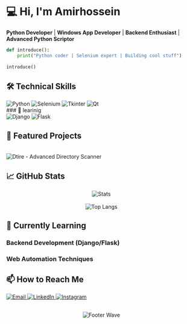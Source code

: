 # 💻 Hi, I'm Amirhossein

**Python Developer** | **Windows App Developer** | **Backend Enthusiast** | **Advanced Python Scriptor**

```python
def introduce():
    print("Python coder | Selenium expert | Building cool stuff")
    
introduce()
```
## 🛠️ Technical Skills
<p align="left"> <img src="https://img.shields.io/badge/Python-3776AB?style=for-the-badge&logo=python&logoColor=white" alt="Python"> <img src="https://img.shields.io/badge/Selenium-43B02A?style=for-the-badge&logo=selenium&logoColor=white" alt="Selenium"> <img src="https://img.shields.io/badge/Tkinter-EE4C2C?style=for-the-badge&logo=python&logoColor=white" alt="Tkinter"> <img src="https://img.shields.io/badge/Qt-41CD52?style=for-the-badge&logo=qt&logoColor=white" alt="Qt"> 
<br>
    ### 🌱 learinig 
<br> 
<img src="https://img.shields.io/badge/Django-092E20?style=for-the-badge&logo=django&logoColor=white" alt="Django"> <img src="https://img.shields.io/badge/Flask-000000?style=for-the-badge&logo=flask&logoColor=white" alt="Flask"> </p>

## 🚀 Featured Projects
<br>
<img src="https://github-readme-stats.vercel.app/api/pin/?username=Amirhosin282&amp;repo=Dtire&amp;theme=dark&amp;show_owner=true" alt="Dtire - Advanced Directory Scanner">

## 📈 GitHub Stats
<p align="center"> <img src="https://github-readme-stats.vercel.app/api?username=Amirhosin282&show_icons=true&theme=radical" alt="Stats"> <br><br> <img src="https://github-readme-stats.vercel.app/api/top-langs/?username=Amirhosin282&layout=compact&theme=radical" alt="Top Langs"> </p>


## 🌱 Currently Learning

### Backend Development (Django/Flask)

### Web Automation Techniques

## 📫 How to Reach Me
<p align="left"> <a href="mailto:amirhosinasdpwr@gmail.com"> <img src="https://img.shields.io/badge/Gmail-D14836?style=for-the-badge&logo=gmail&logoColor=white" alt="Email"> </a> <a href="https://www.linkedin.com/in/amirhosein-asadpur-867a2827b/"> <img src="https://img.shields.io/badge/LinkedIn-0077B5?style=for-the-badge&logo=linkedin&logoColor=white" alt="LinkedIn"> </a> <a href="https://instagram.com/amirhosin_282"> <img src="https://img.shields.io/badge/Instagram-E4405F?style=for-the-badge&logo=instagram&logoColor=white" alt="Instagram"> </a> </p>

<br>


<div align="center">
  <img src="https://capsule-render.vercel.app/api?type=waving&color=gradient&height=150&section=footer" alt="Footer Wave">
</div>
